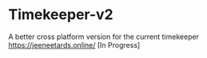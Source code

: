 # Timekeeper-v2
A better cross platform version for the current timekeeper https://jeeneetards.online/ [In Progress]
